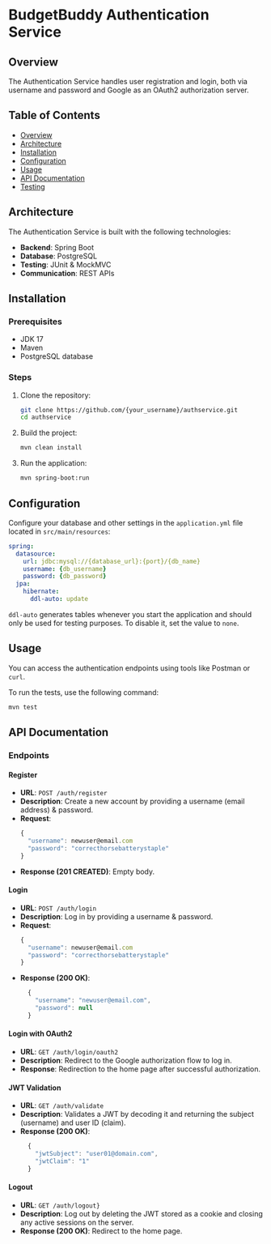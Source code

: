 # BudgetBuddy Authentication Service

## Overview

The Authentication Service handles user registration and login, both via username and password and Google as an OAuth2 authorization server.

## Table of Contents

- [Overview](#overview)
- [Architecture](#architecture)
- [Installation](#installation)
- [Configuration](#configuration)
- [Usage](#usage)
- [API Documentation](#api-documentation)
- [Testing](#testing)


## Architecture

The Authentication Service is built with the following technologies:
- **Backend**: Spring Boot
- **Database**: PostgreSQL
- **Testing**: JUnit & MockMVC
- **Communication**: REST APIs

## Installation

### Prerequisites

- JDK 17
- Maven
- PostgreSQL database

### Steps

1. Clone the repository:
    ```bash
    git clone https://github.com/{your_username}/authservice.git
    cd authservice
    ```

2. Build the project:
    ```bash
    mvn clean install
    ```

3. Run the application:
    ```bash
    mvn spring-boot:run
    ```

## Configuration

Configure your database and other settings in the `application.yml` file located in `src/main/resources`:

```yaml
spring:
  datasource:
    url: jdbc:mysql://{database_url}:{port}/{db_name}
    username: {db_username}
    password: {db_password}
  jpa:
    hibernate:
      ddl-auto: update
```
`ddl-auto` generates tables whenever you start the application and should only be used for testing purposes. To disable it, set the value to `none`.

## Usage

You can access the authentication endpoints using tools like Postman or `curl`.

To run the tests, use the following command:

```bash
mvn test
```

## API Documentation

### Endpoints

#### Register
- **URL**: ```POST /auth/register```
- **Description**: Create a new account by providing a username (email address) & password.
- **Request**:
    ```javascript
    {
      "username": newuser@email.com
      "password": "correcthorsebatterystaple"
    }
    ```
- **Response (201 CREATED)**:
    Empty body.

#### Login
- **URL**: ```POST /auth/login```
- **Description**: Log in by providing a username & password.
- **Request**:
    ```javascript
    {
      "username": newuser@email.com
      "password": "correcthorsebatterystaple"
    }
    ```
- **Response (200 OK)**:
    ```javascript
      {
        "username": "newuser@email.com",
        "password": null
      }
    ```

#### Login with OAuth2
- **URL**: ```GET /auth/login/oauth2```
- **Description**: Redirect to the Google authorization flow to log in.
- **Response**:
   Redirection to the home page after successful authorization.

#### JWT Validation
- **URL**: ```GET /auth/validate```
- **Description**: Validates a JWT by decoding it and returning the subject (username) and user ID (claim).
- **Response (200 OK)**:
  ```javascript
    {
      "jwtSubject": "user01@domain.com",
      "jwtClaim": "1"
    }
  ```

#### Logout
- **URL**: ```GET /auth/logout}```
- **Description**: Log out by deleting the JWT stored as a cookie and closing any active sessions on the server.
- **Response (200 OK)**:
    Redirect to the home page.
